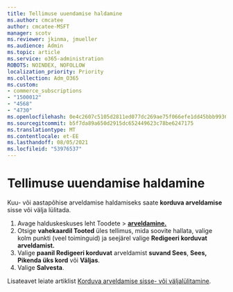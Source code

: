 ```yaml
---
title: Tellimuse uuendamise haldamine
ms.author: cmcatee
author: cmcatee-MSFT
manager: scotv
ms.reviewer: jkinma, jmueller
ms.audience: Admin
ms.topic: article
ms.service: o365-administration
ROBOTS: NOINDEX, NOFOLLOW
localization_priority: Priority
ms.collection: Adm_O365
ms.custom:
- commerce_subscriptions
- "1500012"
- "4568"
- "4730"
ms.openlocfilehash: 0e4c2607c5105d2811ed077dc269ae75f066efe1dd45bbb9936b2336a370a052
ms.sourcegitcommit: b5f7da89a650d2915dc652449623c78be6247175
ms.translationtype: MT
ms.contentlocale: et-EE
ms.lasthandoff: 08/05/2021
ms.locfileid: "53976537"
---
```

# <a name="manage-subscription-renewal"></a>Tellimuse uuendamise haldamine

Kuu- või aastapõhise arveldamise haldamiseks saate **korduva arveldamise** sisse või välja lülitada.

1. Avage halduskeskuses leht Toodete  >  **[arveldamine.](https://go.microsoft.com/fwlink/p/?linkid=842054)**
2. Otsige **vahekaardil Tooted** üles tellimus, mida soovite hallata, valige kolm punkti (veel toiminguid) ja seejärel valige **Redigeeri korduvat arveldamist.**
3. Valige **paanil Redigeeri korduvat** arveldamist **suvand Sees**, **Sees, Pikenda üks kord** või **Väljas**.
4. Valige **Salvesta**.

Lisateavet leiate artiklist [Korduva arveldamise sisse- või väljalülitamine](/microsoft-365/commerce/subscriptions/renew-your-subscription#turn-recurring-billing-off-or-on).

